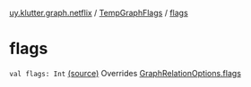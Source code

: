 [uy.klutter.graph.netflix](../index.md) / [TempGraphFlags](index.md) / [flags](.)


# flags
`val flags: Int` [(source)](https://github.com/kohesive/klutter/blob/master/netflix-graph-jdk6/src/main/kotlin/uy/klutter/graph/netflix/NetflixGraph.kt#L49)
Overrides [GraphRelationOptions.flags](../-graph-relation-options/flags.md)


